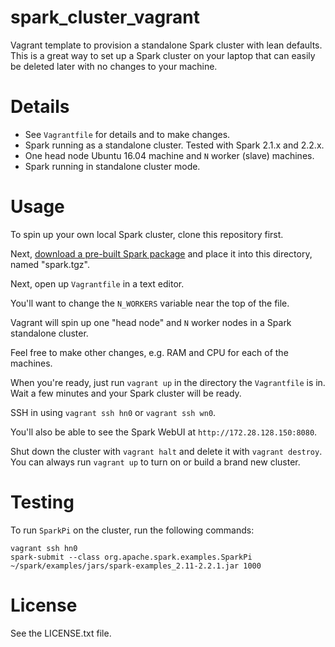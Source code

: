 # spark_cluster_vagrant #
Vagrant template to provision a standalone Spark cluster with lean defaults. This is a great way to set up a Spark cluster on your laptop that can easily be deleted later with no changes to your machine.

# Details #

- See `Vagrantfile` for details and to make changes.
- Spark running as a standalone cluster. Tested with Spark 2.1.x and 2.2.x.
- One head node Ubuntu 16.04 machine and `N` worker (slave) machines.
- Spark running in standalone cluster mode.

# Usage #

To spin up your own local Spark cluster, clone this repository first.

Next, [download a pre-built Spark package](https://spark.apache.org/downloads.html) and place it into this directory, named "spark.tgz".

Next, open up `Vagrantfile` in a text editor.

You'll want to change the `N_WORKERS` variable near the top of the file.

Vagrant will spin up one "head node" and `N` worker nodes in a Spark standalone cluster.

Feel free to make other changes, e.g. RAM and CPU for each of the machines.

When you're ready, just run `vagrant up` in the directory the `Vagrantfile` is in. Wait a few minutes and your Spark cluster will be ready.

SSH in using `vagrant ssh hn0` or `vagrant ssh wn0`.

You'll also be able to see the Spark WebUI at `http://172.28.128.150:8080`.

Shut down the cluster with `vagrant halt` and delete it with `vagrant destroy`. You can always run `vagrant up` to turn on or build a brand new cluster.

# Testing #

To run `SparkPi` on the cluster, run the following commands:

    vagrant ssh hn0
    spark-submit --class org.apache.spark.examples.SparkPi ~/spark/examples/jars/spark-examples_2.11-2.2.1.jar 1000

# License #

See the LICENSE.txt file.
